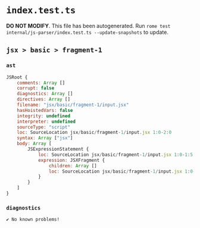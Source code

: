 # `index.test.ts`

**DO NOT MODIFY**. This file has been autogenerated. Run `rome test internal/js-parser/index.test.ts --update-snapshots` to update.

## `jsx > basic > fragment-1`

### `ast`

```javascript
JSRoot {
	comments: Array []
	corrupt: false
	diagnostics: Array []
	directives: Array []
	filename: "jsx/basic/fragment-1/input.jsx"
	hasHoistedVars: false
	integrity: undefined
	interpreter: undefined
	sourceType: "script"
	loc: SourceLocation jsx/basic/fragment-1/input.jsx 1:0-2:0
	syntax: Array ["jsx"]
	body: Array [
		JSExpressionStatement {
			loc: SourceLocation jsx/basic/fragment-1/input.jsx 1:0-1:5
			expression: JSXFragment {
				children: Array []
				loc: SourceLocation jsx/basic/fragment-1/input.jsx 1:0-1:5
			}
		}
	]
}
```

### `diagnostics`

```
✔ No known problems!

```
